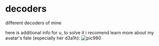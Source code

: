 # decoders
different decoders of mine


here is additional info for u, to solve it i recomend learn more about my avatar's fate (especially her d3a1h):
![pic980](https://github.com/MedievalEnjoyer001/decoders/assets/146401711/cea125cc-eb74-4d6d-9525-3ea4505ff3b7)
